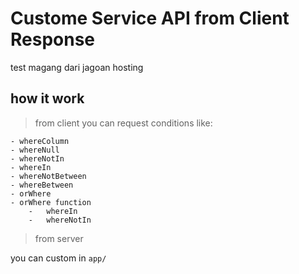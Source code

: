 # Custome Service API from Client Response
test magang dari jagoan hosting

## how it work
> from client
you can request conditions like:

    - whereColumn
    - whereNull
    - whereNotIn
    - whereIn
    - whereNotBetween
    - whereBetween
    - orWhere 
    - orWhere function
        -   whereIn
        -   whereNotIn

> from server

you can custom in ` app/ `
